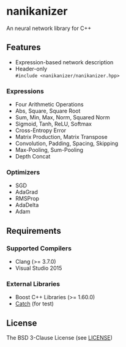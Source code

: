 # nanikanizer
An neural network library for C++

## Features
- Expression-based network description
- Header-only  
  `#include <nanikanizer/nanikanizer.hpp>`

### Expressions
- Four Arithmetic Operations
- Abs, Square, Square Root
- Sum, Min, Max, Norm, Squared Norm
- Sigmoid, Tanh, ReLU, Softmax
- Cross-Entropy Error
- Matrix Production, Matrix Transpose
- Convolution, Padding, Spacing, Skipping
- Max-Pooling, Sum-Pooling
- Depth Concat

### Optimizers
- SGD
- AdaGrad
- RMSProp
- AdaDelta
- Adam

## Requirements

### Supported Compilers
- Clang (>= 3.7.0)
- Visual Studio 2015

### External Libraries
- Boost C++ Libraries (>= 1.60.0)
- [Catch](https://github.com/philsquared/Catch) (for test)

## License
The BSD 3-Clause License (see [LICENSE](LICENSE))
